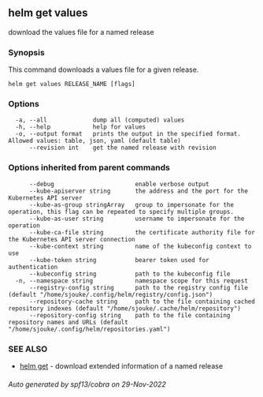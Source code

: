 ## helm get values

download the values file for a named release

### Synopsis


This command downloads a values file for a given release.


```
helm get values RELEASE_NAME [flags]
```

### Options

```
  -a, --all             dump all (computed) values
  -h, --help            help for values
  -o, --output format   prints the output in the specified format. Allowed values: table, json, yaml (default table)
      --revision int    get the named release with revision
```

### Options inherited from parent commands

```
      --debug                       enable verbose output
      --kube-apiserver string       the address and the port for the Kubernetes API server
      --kube-as-group stringArray   group to impersonate for the operation, this flag can be repeated to specify multiple groups.
      --kube-as-user string         username to impersonate for the operation
      --kube-ca-file string         the certificate authority file for the Kubernetes API server connection
      --kube-context string         name of the kubeconfig context to use
      --kube-token string           bearer token used for authentication
      --kubeconfig string           path to the kubeconfig file
  -n, --namespace string            namespace scope for this request
      --registry-config string      path to the registry config file (default "/home/sjouke/.config/helm/registry/config.json")
      --repository-cache string     path to the file containing cached repository indexes (default "/home/sjouke/.cache/helm/repository")
      --repository-config string    path to the file containing repository names and URLs (default "/home/sjouke/.config/helm/repositories.yaml")
```

### SEE ALSO

* [helm get](helm_get.md)	 - download extended information of a named release

###### Auto generated by spf13/cobra on 29-Nov-2022

